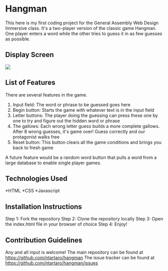 #  Hangman
This here is my first coding project for the General Assembly Web Design Immersive class. It's a two-player version of the classic game Hangman. One player enters a word while the other tries to guess it in as few guesses as possible.

## Display Screen
![](https://i.imgur.com/WXpHpxL.png)

## List of Features
There are several features in the game. 
1. Input field: The word or phrase to be guessed goes here
2. Begin button: Starts the game with whatever text is in the input field
3. Letter buttons: The player doing the guessing can press these one by one to try and figure out the hidden word or phrase
4. The gallows: Each wrong letter guess builds a more complete gallows. After 8 wrong guesses, it's game over! Guess correctly and our protagonist walks free
5. Reset button: This button clears all the game conditions and brings you back to fresh game

A future feature would be a random word button that pulls a word from a large database to enable single player games.

## Technologies Used
  *HTML
  *CSS
  *Javascript

## Installation Instructions
Step 1: Fork the repository
Step 2: Clone the repository locally
Step 3: Open the index.html file in your browser of choice
Step 4: Enjoy!

## Contribution Guidelines
Any and all input is welcome!
The main repository can be found at https://github.com/ntartaro/hangman
The issue tracker can be found at https://github.com/ntartaro/hangman/issues
